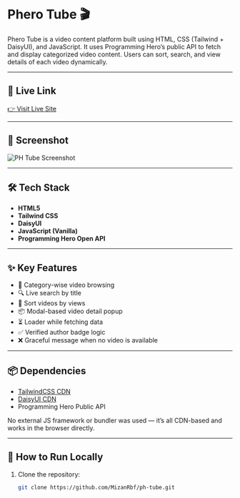 # Phero Tube 🎬

Phero Tube is a video content platform built using HTML, CSS (Tailwind + DaisyUI), and JavaScript. It uses Programming Hero’s public API to fetch and display categorized video content. Users can sort, search, and view details of each video dynamically.

---

## 🔗 Live Link
[👉 Visit Live Site](https://your-live-link.netlify.app) <!-- Replace with your deployed live URL -->

---

## 📸 Screenshot

![PH Tube Screenshot](assets/screenshot.png) <!-- Replace with an actual screenshot if available -->

---

## 🛠️ Tech Stack

- **HTML5**
- **Tailwind CSS**
- **DaisyUI**
- **JavaScript (Vanilla)**
- **Programming Hero Open API**

---

## ✨ Key Features

- 🎯 Category-wise video browsing
- 🔍 Live search by title
- 🚦 Sort videos by views
- 📦 Modal-based video detail popup
- ⏳ Loader while fetching data
- ✅ Verified author badge logic
- ❌ Graceful message when no video is available

---

## 📦 Dependencies

- [TailwindCSS CDN](https://tailwindcss.com/)
- [DaisyUI CDN](https://daisyui.com/)
- Programming Hero Public API

No external JS framework or bundler was used — it’s all CDN-based and works in the browser directly.

---

## 🚀 How to Run Locally

1. Clone the repository:
   ```bash
   git clone https://github.com/MizanRbf/ph-tube.git
